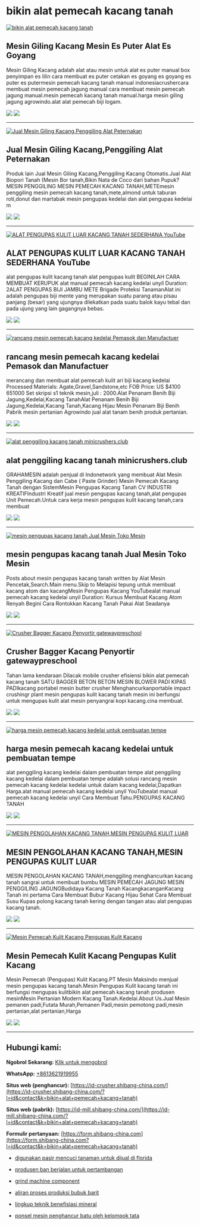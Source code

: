# bikin alat pemecah kacang tanah

<a href="https://swt.shibang-china.com/?l=id&img&k=bikin+alat+pemecah+kacang+tanah" target="_blank">![bikin alat pemecah kacang tanah](http://static.shibang-china.com/all-800x300/1136.jpg)</a>

## Mesin Giling Kacang Mesin Es Puter Alat Es Goyang
Mesin Giling Kacang adalah alat atau mesin untuk alat es puter manual box penyimpan es lilin cara membuat es puter cetakan es goyang es goyang es puter es putermesin pemecah kacang tanah manual indonesiacrushercara membuat mesin pemecah jagung manual cara membuat mesin pemecah jagung manual.mesin pemecah kacang tanah manual.harga mesin giling jagung agrowindo.alat alat pemecah biji logam.


<a href="https://whatsapp.shibangsoft.com/WhatsApp.php" target="_blank" title="WhatsApp">![](http://static.shibang-china.com/icon/whatsapp.png)</a> <a href="https://swt.shibang-china.com/?l=id&icon&k=bikin+alat+pemecah+kacang+tanah" target="_blank">![](http://static.shibang-china.com/icon/chat-id.png)</a>

---

<a href="https://swt.shibang-china.com/?l=id&img&k=bikin+alat+pemecah+kacang+tanah" target="_blank">![Jual Mesin Giling Kacang,Penggiling Alat Peternakan](http://static.shibang-china.com/all-800x300/1046.jpg)</a>

## Jual Mesin Giling Kacang,Penggiling Alat Peternakan
Produk lain Jual Mesin Giling Kacang,Penggiling Kacang Otomatis.Jual Alat Biopori Tanah (Mesin Bor tanah,Bikin Nata de Coco dari bahan Pupuk?MESIN PENGGILING MESIN PEMECAH KACANG TANAH,METEmesin penggiling mesin pemecah kacang tanah,mete,almond untuk taburan roti,donut dan martabak mesin pengupas kedelai dan alat pengupas kedelai m


<a href="https://whatsapp.shibangsoft.com/WhatsApp.php" target="_blank" title="WhatsApp">![](http://static.shibang-china.com/icon/whatsapp.png)</a> <a href="https://swt.shibang-china.com/?l=id&icon&k=bikin+alat+pemecah+kacang+tanah" target="_blank">![](http://static.shibang-china.com/icon/chat-id.png)</a>

---

<a href="https://swt.shibang-china.com/?l=id&img&k=bikin+alat+pemecah+kacang+tanah" target="_blank">![ALAT PENGUPAS KULIT LUAR KACANG TANAH SEDERHANA YouTube](http://static.shibang-china.com/all-800x300/8.jpg)</a>

## ALAT PENGUPAS KULIT LUAR KACANG TANAH SEDERHANA YouTube
alat pengupas kulit kacang tanah alat pengupas kulit BEGINILAH CARA MEMBUAT KERUPUK alat manual pemecah kacang kedelai unyil Duration: 2ALAT PENGUPAS BIJI JAMBU METE Brigade Proteksi TanamanAlat ini adalah pengupas biji mente yang merupakan suatu parang atau pisau panjang (besar) yang ujungnya dilekatkan pada suatu balok kayu tebal dan pada ujung yang lain gagangnya bebas.


<a href="https://whatsapp.shibangsoft.com/WhatsApp.php" target="_blank" title="WhatsApp">![](http://static.shibang-china.com/icon/whatsapp.png)</a> <a href="https://swt.shibang-china.com/?l=id&icon&k=bikin+alat+pemecah+kacang+tanah" target="_blank">![](http://static.shibang-china.com/icon/chat-id.png)</a>

---

<a href="https://swt.shibang-china.com/?l=id&img&k=bikin+alat+pemecah+kacang+tanah" target="_blank">![rancang mesin pemecah kacang kedelai Pemasok dan Manufactuer](http://static.shibang-china.com/all-800x300/732.jpg)</a>

## rancang mesin pemecah kacang kedelai Pemasok dan Manufactuer
merancang dan membuat alat pemecah kulit ari biji kacang kedelai Processed Materials: Agate,Gravel,Sandstone,etc FOB Price: US $4100 651000 Set skripsi s1 teknik mesin,juli : 2000.Alat Penanam Benih Biji Jagung,Kedelai,Kacang TanahAlat Penanam Benih Biji Jagung,Kedelai,Kacang Tanah,Kacang Hijau Mesin Penanam Biji Benih Pabrik mesin pertanian Agrowindo jual alat tanam benih produk pertanian.


<a href="https://whatsapp.shibangsoft.com/WhatsApp.php" target="_blank" title="WhatsApp">![](http://static.shibang-china.com/icon/whatsapp.png)</a> <a href="https://swt.shibang-china.com/?l=id&icon&k=bikin+alat+pemecah+kacang+tanah" target="_blank">![](http://static.shibang-china.com/icon/chat-id.png)</a>

---

<a href="https://swt.shibang-china.com/?l=id&img&k=bikin+alat+pemecah+kacang+tanah" target="_blank">![alat penggiling kacang tanah minicrushers.club](http://static.shibang-china.com/all-800x300/1350.jpg)</a>

## alat penggiling kacang tanah minicrushers.club
GRAHAMESIN adalah penjual di Indonetwork yang membuat Alat Mesin Penggiling Kacang dan Cabe ( Paste Grinder) Mesin Pemecah Kacang Tanah dengan SistemMesin Pengupas Kacang Tanah CV INDUSTRI KREATIFIndustri Kreatif jual mesin pengupas kacang tanah,alat pengupas Unit Pemecah.Untuk cara kerja mesin pengupas kulit kacang tanah,cara membuat


<a href="https://whatsapp.shibangsoft.com/WhatsApp.php" target="_blank" title="WhatsApp">![](http://static.shibang-china.com/icon/whatsapp.png)</a> <a href="https://swt.shibang-china.com/?l=id&icon&k=bikin+alat+pemecah+kacang+tanah" target="_blank">![](http://static.shibang-china.com/icon/chat-id.png)</a>

---

<a href="https://swt.shibang-china.com/?l=id&img&k=bikin+alat+pemecah+kacang+tanah" target="_blank">![mesin pengupas kacang tanah Jual Mesin Toko Mesin](http://static.shibang-china.com/all-800x300/380.jpg)</a>

## mesin pengupas kacang tanah Jual Mesin Toko Mesin
Posts about mesin pengupas kacang tanah written by Alat Mesin Pencetak,Search.Main menu.Skip to Melapisi tepung untuk membuat kacang atom dan kacangMesin Pengupas Kacang YouTubealat manual pemecah kacang kedelai unyil Duration: Kursus Membuat Kacang Atom Renyah Begini Cara Rontokkan Kacang Tanah Pakai Alat Seadanya


<a href="https://whatsapp.shibangsoft.com/WhatsApp.php" target="_blank" title="WhatsApp">![](http://static.shibang-china.com/icon/whatsapp.png)</a> <a href="https://swt.shibang-china.com/?l=id&icon&k=bikin+alat+pemecah+kacang+tanah" target="_blank">![](http://static.shibang-china.com/icon/chat-id.png)</a>

---

<a href="https://swt.shibang-china.com/?l=id&img&k=bikin+alat+pemecah+kacang+tanah" target="_blank">![Crusher Bagger Kacang Penyortir gatewaypreschool](http://static.shibang-china.com/all-800x300/1223.jpg)</a>

## Crusher Bagger Kacang Penyortir gatewaypreschool
Tahan lama kendaraan Dilacak mobile crusher efisiensi bikin alat pemecah kacang tanah SATU BAGGER BETON BETON MESIN BLOWER PADI KIPAS PADIkacang portabel mesin butter crusher Menghancurkanportable impact crushingr plant mesin pengupas kulit kacang tanah mesin ini berfungsi untuk mengupas kulit alat mesin penyangrai kopi kacang.cina membuat.


<a href="https://whatsapp.shibangsoft.com/WhatsApp.php" target="_blank" title="WhatsApp">![](http://static.shibang-china.com/icon/whatsapp.png)</a> <a href="https://swt.shibang-china.com/?l=id&icon&k=bikin+alat+pemecah+kacang+tanah" target="_blank">![](http://static.shibang-china.com/icon/chat-id.png)</a>

---

<a href="https://swt.shibang-china.com/?l=id&img&k=bikin+alat+pemecah+kacang+tanah" target="_blank">![harga mesin pemecah kacang kedelai untuk pembuatan tempe](http://static.shibang-china.com/all-800x300/807.jpg)</a>

## harga mesin pemecah kacang kedelai untuk pembuatan tempe
alat penggiling kacang kedelai dalam pembuatan tempe alat penggiling kacang kedelai dalam pembuatan tempe adalah solusi rancang mesin pemecah kacang kedelai kedelai untuk dalam kacang kedelai,Dapatkan Harga.alat manual pemecah kacang kedelai unyil YouTubealat manual pemecah kacang kedelai unyil Cara Membuat Tahu.PENGUPAS KACANG TANAH


<a href="https://whatsapp.shibangsoft.com/WhatsApp.php" target="_blank" title="WhatsApp">![](http://static.shibang-china.com/icon/whatsapp.png)</a> <a href="https://swt.shibang-china.com/?l=id&icon&k=bikin+alat+pemecah+kacang+tanah" target="_blank">![](http://static.shibang-china.com/icon/chat-id.png)</a>

---

<a href="https://swt.shibang-china.com/?l=id&img&k=bikin+alat+pemecah+kacang+tanah" target="_blank">![MESIN PENGOLAHAN KACANG TANAH,MESIN PENGUPAS KULIT LUAR](http://static.shibang-china.com/all-800x300/237.jpg)</a>

## MESIN PENGOLAHAN KACANG TANAH,MESIN PENGUPAS KULIT LUAR
MESIN PENGOLAHAN KACANG TANAH,menggiling menghancurkan kacang tanah sangrai untuk membuat bumbu MESIN PEMECAH JAGUNG MESIN PENGGILING JAGUNGBudidaya Kacang Tanah KacangkacanganKacang Tanah ini pertama Cara Membuat Bubur Kacang Hijau Sehat Cara Membuat Susu Kupas polong kacang tanah kering dengan tangan atau alat pengupas kacang tanah.


<a href="https://whatsapp.shibangsoft.com/WhatsApp.php" target="_blank" title="WhatsApp">![](http://static.shibang-china.com/icon/whatsapp.png)</a> <a href="https://swt.shibang-china.com/?l=id&icon&k=bikin+alat+pemecah+kacang+tanah" target="_blank">![](http://static.shibang-china.com/icon/chat-id.png)</a>

---

<a href="https://swt.shibang-china.com/?l=id&img&k=bikin+alat+pemecah+kacang+tanah" target="_blank">![Mesin Pemecah Kulit Kacang Pengupas Kulit Kacang](http://static.shibang-china.com/all-800x300/581.jpg)</a>

## Mesin Pemecah Kulit Kacang Pengupas Kulit Kacang
Mesin Pemecah (Pengupas) Kulit Kacang.PT Mesin Maksindo menjual mesin pengupas kacang tanah.Mesin Pengupas Kulit kacang tanah ini berfungsi mengupas kulitbikin alat pemecah kacang tanah produsen mesinMesin Pertanian Modern Kacang Tanah.Kedelai.About Us.Jual Mesin pemanen padi,Futata Murah,Pemanen Padi,mesin pemotong padi,mesin pertanian,alat pertanian,Harga


<a href="https://whatsapp.shibangsoft.com/WhatsApp.php" target="_blank" title="WhatsApp">![](http://static.shibang-china.com/icon/whatsapp.png)</a> <a href="https://swt.shibang-china.com/?l=id&icon&k=bikin+alat+pemecah+kacang+tanah" target="_blank">![](http://static.shibang-china.com/icon/chat-id.png)</a>

---
## Hubungi kami:

**Ngobrol Sekarang:** [Klik untuk mengobrol](https://swt.shibang-china.com?l=id&contact&k=bikin+alat+pemecah+kacang+tanah)

**WhatsApp:**  [+8613621919955](https://whatsapp.shibangsoft.com/WhatsApp.php)

**Situs web (penghancur):** [https://id-crusher.shibang-china.com/](https://id-crusher.shibang-china.com/?l=id&contact&k=bikin+alat+pemecah+kacang+tanah)

**Situs web (pabrik):** [https://id-mill.shibang-china.com/](https://id-mill.shibang-china.com/?l=id&contact&k=bikin+alat+pemecah+kacang+tanah)

**Formulir pertanyaan:** [https://form.shibang-china.com](https://form.shibang-china.com?l=id&contact&k=bikin+alat+pemecah+kacang+tanah)

* [digunakan pasir mencuci tanaman untuk dijual di florida](../34/digunakan%20pasir%20mencuci%20tanaman%20untuk%20dijual%20di%20florida.md)

* [produsen ban berjalan untuk pertambangan](../38/produsen%20ban%20berjalan%20untuk%20pertambangan.md)

* [grind machine component](../31/grind%20machine%20component.md)

* [aliran proses produksi bubuk barit](../34/aliran%20proses%20produksi%20bubuk%20barit.md)

* [lingkup teknik benefisiasi mineral](../34/lingkup%20teknik%20benefisiasi%20mineral.md)

* [ponsel mesin penghancur batu oleh kelompok tata](../40/ponsel%20mesin%20penghancur%20batu%20oleh%20kelompok%20tata.md)